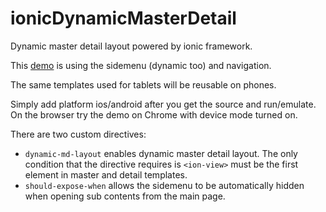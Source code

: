 ionicDynamicMasterDetail
========================

Dynamic master detail layout powered by ionic framework.

This [demo](http://wan54.github.io/ionicDynamicMasterDetail) is using the sidemenu (dynamic too) and navigation.

The same templates used for tablets will be reusable on phones.

Simply add platform ios/android after you get the source and run/emulate. On the browser try the demo on Chrome with device mode turned on.

There are two custom directives:

- `dynamic-md-layout` enables dynamic master detail layout. The only condition that the directive requires is `<ion-view>` must be the first element in master and detail templates.
- `should-expose-when` allows the sidemenu to be automatically hidden when opening sub contents from the main page.